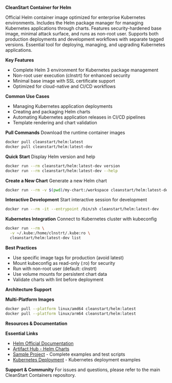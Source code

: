 **CleanStart Container for Helm**

Official Helm container image optimized for enterprise Kubernetes environments. Includes the Helm package manager for managing Kubernetes applications through charts. Features security-hardened base image, minimal attack surface, and runs as non-root user. Supports both production deployments and development workflows with separate tagged versions. Essential tool for deploying, managing, and upgrading Kubernetes applications.

**Key Features**
* Complete Helm 3 environment for Kubernetes package management
* Non-root user execution (clnstrt) for enhanced security
* Minimal base image with SSL certificate support
* Optimized for cloud-native and CI/CD workflows

**Common Use Cases**
* Managing Kubernetes application deployments
* Creating and packaging Helm charts
* Automating Kubernetes application releases in CI/CD pipelines
* Template rendering and chart validation

**Pull Commands**
Download the runtime container images

```bash
docker pull cleanstart/helm:latest
docker pull cleanstart/helm:latest-dev
```

**Quick Start**
Display Helm version and help

```bash
docker run --rm cleanstart/helm:latest-dev version
docker run --rm cleanstart/helm:latest-dev --help
```

**Create a New Chart**
Generate a new Helm chart

```bash
docker run --rm -v $(pwd)/my-chart:/workspace cleanstart/helm:latest-dev create /workspace/my-app
```

**Interactive Development**
Start interactive session for development

```bash
docker run --rm -it --entrypoint /bin/sh cleanstart/helm:latest-dev
```

**Kubernetes Integration**
Connect to Kubernetes cluster with kubeconfig

```bash
docker run --rm \
  -v ~/.kube:/home/clnstrt/.kube:ro \
  cleanstart/helm:latest-dev list
```

**Best Practices**
* Use specific image tags for production (avoid latest)
* Mount kubeconfig as read-only (:ro) for security
* Run with non-root user (default: clnstrt)
* Use volume mounts for persistent chart data
* Validate charts with lint before deployment

**Architecture Support**

**Multi-Platform Images**

```bash
docker pull --platform linux/amd64 cleanstart/helm:latest
docker pull --platform linux/arm64 cleanstart/helm:latest
```

**Resources & Documentation**

**Essential Links**
* [Helm Official Documentation](https://helm.sh/docs/)
* [Artifact Hub - Helm Charts](https://artifacthub.io/)
* [Sample Project](./sample-project/README.md) - Complete examples and test scripts
* [Kubernetes Deployment](./kubernetes%20-%20AWS/README.md) - Kubernetes deployment examples

**Support & Community**
For issues and questions, please refer to the main CleanStart Containers repository.

